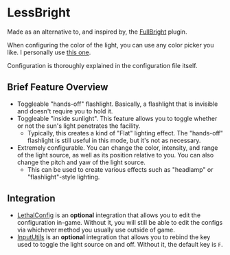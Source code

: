 # LessBright

Made as an alternative to, and inspired by, the [FullBright][1] plugin.

When configuring the color of the light, you can use any color picker you like. I personally use [this one][2].

Configuration is thoroughly explained in the configuration file itself.

## Brief Feature Overview

- Toggleable "hands-off" flashlight. Basically, a flashlight that is invisible and doesn't require you to hold it.
- Toggleable "inside sunlight". This feature allows you to toggle whether or not the sun's light penetrates the facility.
    - Typically, this creates a kind of "Flat" lighting effect. The "hands-off" flashlight is still useful in this mode, but it's not as necessary.
- Extremely configurable. You can change the color, intensity, and range of the light source, as well as its position relative to you. You can also
  change the pitch and yaw of the light source.
    - This can be used to create various effects such as "headlamp" or "flashlight"-style lighting.

## Integration

- [LethalConfig][3] is an **optional** integration that allows you to edit the configuration in-game. Without it, you will still be able to
  edit the configs via whichever method you usually use outside of game.
- [InputUtils][4] is an **optional** integration that allows you to rebind the key used to toggle the light source on and off. Without it,
  the default key is `F`.

[1]: https://thunderstore.io/c/lethal-company/p/OndysWorks/FullBright/ "FullBright Thunderstore Page"

[2]: https://www.google.com/search?q=color+picker "Google Search: Color Picker"

[3]: https://thunderstore.io/c/lethal-company/p/AinaVT/LethalConfig/ "LethalConfig Thunderstore Page"

[4]: https://thunderstore.io/c/lethal-company/p/Rune580/LethalCompany_InputUtils/ "InputUtils Thunderstore Page"
